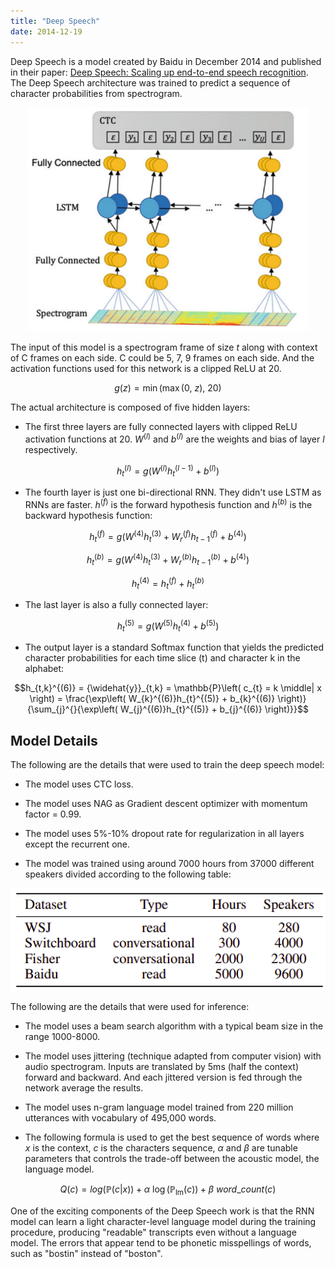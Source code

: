 ```yaml
---
title: "Deep Speech"
date: 2014-12-19
---
```


Deep Speech is a model created by Baidu in December 2014 and published
in their paper: [Deep Speech: Scaling up end-to-end speech
recognition](https://arxiv.org/pdf/1412.5567.pdf). The Deep Speech
architecture was trained to predict a sequence of character
probabilities from spectrogram.

<div align="center">
    <img src="media/deep_speech/image1.png" width=450>
</div>

The input of this model is a spectrogram frame of size $t$ along with
context of C frames on each side. C could be 5, 7, 9 frames on each
side. And the activation functions used for this network is a clipped
ReLU at 20.

$$g(z) = \min\left( \max\left( 0,\ z \right),\ 20 \right)$$

The actual architecture is composed of five hidden layers:

-   The first three layers are fully connected layers with clipped ReLU
    activation functions at 20. $W^{(l)}$ and $b^{(l)}$ are the
    weights and bias of layer $l$ respectively.

$${h_{t}}^{(l)} = g\left( W^{(l)}{h_{t}}^{(l - 1)} + b^{(l)} \right)$$

-   The fourth layer is just one bi-directional RNN. They didn't use
    LSTM as RNNs are faster. $h^{(f)}$ is the forward hypothesis
    function and $h^{(b)}$ is the backward hypothesis function:

$$h_{t}^{(f)} = g\left( W^{(4)}h_{t}^{(3)} + W_{r}^{(f)}h_{t - 1}^{(f)} + b^{(4)} \right)$$

$$h_{t}^{(b)} = g\left( W^{(4)}h_{t}^{(3)} + W_{r}^{(b)}h_{t - 1}^{(b)} + b^{(4)} \right)$$

$$h_{t}^{(4)} = h_{t}^{(f)} + h_{t}^{(b)}$$

-   The last layer is also a fully connected layer:

$${h_{t}}^{(5)} = g\left( W^{(5)}{h_{t}}^{(4)} + b^{(5)} \right)$$

-   The output layer is a standard Softmax function that yields the
    predicted character probabilities for each time slice (t) and
    character k in the alphabet:

$$h_{t,k}^{(6)} = {\widehat{y}}_{t,k} = \mathbb{P}\left( c_{t} = k \middle| x \right) = \frac{\exp\left( W_{k}^{(6)}h_{t}^{(5)} + b_{k}^{(6)} \right)}{\sum_{j}^{}{\exp\left( W_{j}^{(6)}h_{t}^{(5)} + b_{j}^{(6)} \right)}}$$

Model Details
-------------

The following are the details that were used to train the deep speech
model:

-   The model uses CTC loss.

-   The model uses NAG as Gradient descent optimizer with momentum factor = 0.99.

-   The model uses 5%-10% dropout rate for regularization in all layers
    except the recurrent one.

-   The model was trained using around 7000 hours from 37000 different
    speakers divided according to the following table:

<div align="center">
    <img src="media/deep_speech/image2.png" width=750>
</div>

The following are the details that were used for inference:

-   The model uses a beam search algorithm with a typical beam size in
    the range 1000-8000.

-   The model uses jittering (technique adapted from computer vision)
    with audio spectrogram. Inputs are translated by 5ms (half the
    context) forward and backward. And each jittered version is fed
    through the network average the results.

-   The model uses n-gram language model trained from 220 million
    utterances with vocabulary of 495,000 words.

-   The following formula is used to get the best sequence of words
    where $x$ is the context, $c$ is the characters sequence, $\alpha$
    and $\beta$ are tunable parameters that controls the trade-off
    between the acoustic model, the language model.

$$Q(c) = log\left( \mathbb{P}\left( c \middle| x \right) \right) + \alpha\ \log\left( \mathbb{P}_{\text{lm}}(c) \right) + \beta\ word\_ count(c)$$

One of the exciting components of the Deep Speech work is that the RNN
model can learn a light character-level language model during the
training procedure, producing "readable" transcripts even without a
language model. The errors that appear tend to be phonetic misspellings
of words, such as "bostin" instead of "boston".
